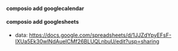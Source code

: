 #### composio add googlecalendar
#### composio add googlesheets
- data: https://docs.google.com/spreadsheets/d/1JJZdYpyEFsF-IXUa5Ek30wlNdAueICMf26BLUQLnbuU/edit?usp=sharing